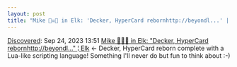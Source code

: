 ```yaml
---
layout: post
title: "Mike 🏴‍☠️🎈 in Elk: 'Decker, HyperCard rebornhttp://beyondl...' | Elk"
---
```

[Discovered](http://rolandtanglao.com/2020/07/29/p1-blogthis-checkvist-list-links-to-blog/): Sep 24, 2023 13:51  [Mike 🏴‍☠️🎈 in Elk: "Decker, HyperCard rebornhttp://beyondl..." ¦ Elk](https://elk.zone/devdilettante.com/@mike_k@mstdn.social/111095048989477860) <- Decker, HyperCard reborn complete with a Lua-like scripting language! Something I'll never do but fun to think about :-)
